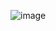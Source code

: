 ![image](https://github.com/SarfarazQadir/Greeting-Message/assets/144503703/5ac1ce96-8ced-4da8-97cb-0d6935a36aed)
